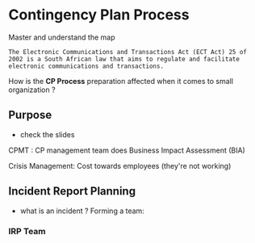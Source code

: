 # Contingency Plan Process

Master and understand the map

```
The Electronic Communications and Transactions Act (ECT Act) 25 of 2002 is a South African law that aims to regulate and facilitate electronic communications and transactions.
```

How is the __CP Process__ preparation affected when it comes to small organization ?

## Purpose
- check the slides

CPMT : CP management team does Business Impact Assessment (BIA)

Crisis Management: Cost towards employees (they're not working)

## Incident Report Planning
 - what is an incident ?
Forming a team:
### IRP Team
